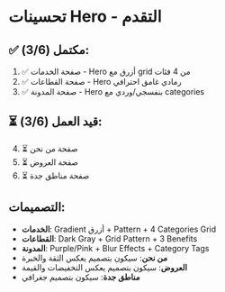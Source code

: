 # تحسينات Hero - التقدم

## ✅ مكتمل (3/6):
1. ✅ صفحة الخدمات - Hero أزرق مع grid من 4 فئات
2. ✅ صفحة القطاعات - Hero رمادي غامق احترافي
3. ✅ صفحة المدونة - Hero بنفسجي/وردي مع categories

## ⏳ قيد العمل (3/6):
4. ⏳ صفحة من نحن
5. ⏳ صفحة العروض
6. ⏳ صفحة مناطق جدة

## التصميمات:
- **الخدمات**: Gradient أزرق + Pattern + 4 Categories Grid
- **القطاعات**: Dark Gray + Grid Pattern + 3 Benefits
- **المدونة**: Purple/Pink + Blur Effects + Category Tags
- **من نحن**: سيكون بتصميم يعكس الثقة والخبرة
- **العروض**: سيكون بتصميم يعكس التخفيضات والقيمة
- **مناطق جدة**: سيكون بتصميم جغرافي

